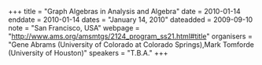 +++
title = "Graph Algebras in Analysis and Algebra"
date = 2010-01-14
enddate = 2010-01-14
dates = "January 14, 2010"
dateadded = 2009-09-10
note = "San Francisco, USA"
webpage = "http://www.ams.org/amsmtgs/2124_program_ss21.html#title"
organisers = "Gene Abrams (University of Colorado at Colorado Springs),Mark Tomforde (University of Houston)"
speakers = "T.B.A."
+++

